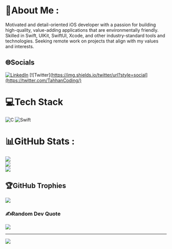# 💫About Me :
Motivated and detail-oriented iOS developer with a passion for building high-quality, value-adding applications that are environmentally friendly. Skilled in Swift, UIKit, SwiftUI, Xcode, and other industry-standard tools and technologies. Seeking remote work on projects that align with my values and interests.




## 🌐Socials
[![LinkedIn](https://img.shields.io/badge/LinkedIn-%230077B5.svg?logo=linkedin&logoColor=white)](https://linkedin.com/in/TahhanCoding/) 
[![Twitter](https://img.shields.io/twitter/url?style=social](https://twitter.com/TahhanCoding/)

# 💻Tech Stack
![C](https://img.shields.io/badge/c-%2300599C.svg?style=plastic&logo=c&logoColor=white) ![Swift](https://img.shields.io/badge/swift-F54A2A?style=plastic&logo=swift&logoColor=white) 
# 📊GitHub Stats :
![](https://github-readme-stats.vercel.app/api?username=TahhanCoding&theme=blueberry&hide_border=true&include_all_commits=false&count_private=true)<br/>
![](https://github-readme-streak-stats.herokuapp.com/?user=TahhanCoding&theme=blueberry&hide_border=true)<br/>
![](https://github-readme-stats.vercel.app/api/top-langs/?username=TahhanCoding&theme=blueberry&hide_border=true&include_all_commits=false&count_private=true&layout=compact)

## 🏆GitHub Trophies
![](https://github-profile-trophy.vercel.app/?username=TahhanCoding&theme=juicyfresh&no-frame=true&no-bg=true&margin-w=4)

### ✍️Random Dev Quote
![](https://quotes-github-readme.vercel.app/api?type=horizontal&theme=radical)

---
[![](https://visitcount.itsvg.in/api?id=TahhanCoding&icon=0&color=6)](https://visitcount.itsvg.in)

